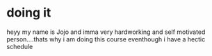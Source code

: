 # doing it 
heyy my name is Jojo and imma very hardworking and self motivated person....thats why i am doing this course eventhough i have a hectic schedule
